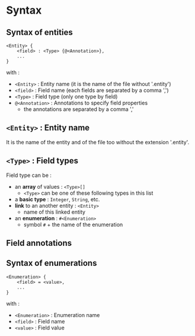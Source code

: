 Syntax
======

Syntax of entities
------------------

```
<Entity> {
    <field> : <Type> {@<Annotation>},
    ...
}
```

with :
- ```<Entity>``` : Entity name (it is the name of the file without '.entity')
- ```<field>``` : Field name (each fields are separated by a comma ',')
- ```<Type>``` : Field type (only one type by field)
- ```@<Annotation>``` : Annotations to specify field properties
  - the annotations are separated by a comma ','

```<Entity>``` : Entity name
----------------------------

It is the name of the entity and of the file too without the extension '.entity'.


```<Type>``` : Field types
--------------------------

Field type can be :
  - an **array** of values : ```<Type>[]```
    - ```<Type>``` can be one of these following types in this list
  - a **basic type** : ```Integer```, ```String```, etc.
  - **link** to an another entity : ```<Entity>```
    - name of this linked entity
  - an **enumeration** : ```#<Enumeration>``` 
    - symbol ```#``` + the name of the enumeration

Field annotations
-----------------



Syntax of enumerations
----------------------

```
<Enumeration> {
    <field> = <value>,
    ...
}
```

with :
- ```<Enumeration>``` : Enumeration name
- ```<field>``` : Field name
- ```<value>``` : Field value
